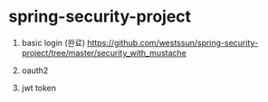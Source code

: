 # spring-security-project
1) basic login (완료)
https://github.com/westssun/spring-security-project/tree/master/security_with_mustache

2) oauth2 

3) jwt token
